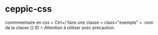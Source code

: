 # ceppic-css

commmentaire en css = Ctrl+/
faire une classe = class="exemple" = .nom de la classe {}
ID = Attention à utiliser avec précaution.
